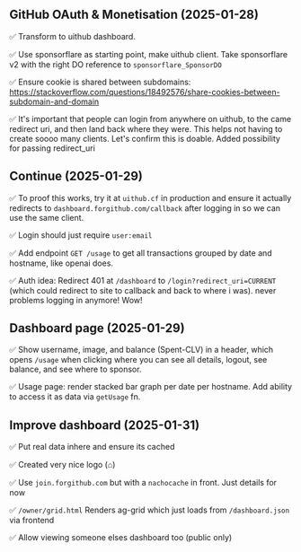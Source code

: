 ## GitHub OAuth & Monetisation (2025-01-28)

✅ Transform to uithub dashboard.

✅ Use sponsorflare as starting point, make uithub client. Take sponsorflare v2 with the right DO reference to `sponsorflare_SponsorDO`

✅ Ensure cookie is shared between subdomains:
https://stackoverflow.com/questions/18492576/share-cookies-between-subdomain-and-domain

✅ It's important that people can login from anywhere on uithub, to the came redirect uri, and then land back where they were. This helps not having to create soooo many clients. Let's confirm this is doable. Added possibility for passing redirect_uri

## Continue (2025-01-29)

✅ To proof this works, try it at `uithub.cf` in production and ensure it actually redirects to `dashboard.forgithub.com/callback` after logging in so we can use the same client.

✅ Login should just require `user:email`

✅ Add endpoint `GET /usage` to get all transactions grouped by date and hostname, like openai does.

✅ Auth idea: Redirect 401 at `/dashboard` to `/login?redirect_uri=CURRENT` (which could redirect to site to callback and back to where i was). never problems logging in anymore! Wow!

## Dashboard page (2025-01-29)

✅ Show username, image, and balance (Spent-CLV) in a header, which opens `/usage` when clicking where you can see all details, logout, see balance, and see where to sponsor.

✅ Usage page: render stacked bar graph per date per hostname. Add ability to access it as data via `getUsage` fn.

## Improve dashboard (2025-01-31)

✅ Put real data inhere and ensure its cached

✅ Created very nice logo (⌂)

✅ Use `join.forgithub.com` but with a `nachocache` in front. Just details for now

✅ `/owner/grid.html` Renders ag-grid which just loads from `/dashboard.json` via frontend

✅ Allow viewing someone elses dashboard too (public only)
